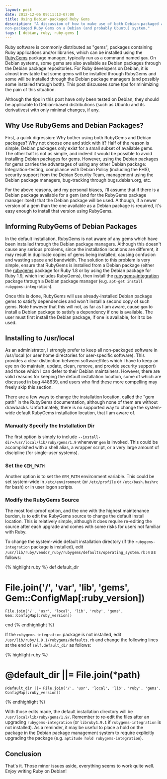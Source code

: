 ```yaml
---
layout: post
date: 2012-12-06 09:11:13-07:00
title: Using Debian-packaged Ruby Gems
description: "A discussion of how to make use of both Debian-packaged and \
non-packaged Ruby Gems on a Debian (and probably Ubuntu) system."
tags: [ debian, ruby, ruby-gems ]
---
```

Ruby software is commonly distributed as "gems", packages containing Ruby
applications and/or libraries, which can be installed using the
[RubyGems](https://rubygems.org/) package manager, typically run as a command
named `gem`.  On Debian systems, some gems are also available as Debian
packages through the Debian package repositories.  For Ruby developers on
Debian, it is almost inevitable that some gems will be installed through
RubyGems and some will be installed through the Debian package managers (and
possibly some installed through both).  This post discusses some tips for
minimizing the pain of this situation.

<!--more-->

Although the tips in this post have only been tested on Debian, they should be
applicable to Debian-based distributions (such as Ubuntu and its derivatives)
with only minimal changes, if any.

## Why Use RubyGems and Debian Packages?

First, a quick digression:  Why bother using both RubyGems and Debian packages?
Why not choose one and stick with it?  Half of the reason is simple, Debian
packages only exist for a small subset of available gems.  The other half is
not as simple, and indeed it would be possible to avoid installing Debian
packages for gems.  However, using the Debian packages for gems carries the
advantages of using any other Debian package:  Integration-testing, compliance
with Debian Policy (including the FHS), security support from the Debian
Security Team, management using the Debian package managers, bug-tracking
through bugs.debian.org, etc.

For the above reasons, and my personal biases, I'll assume that if there is a
Debian package available for a gem (and for the RubyGems package manager
itself) that the Debian package will be used.  Although, if a newer version of
a gem than the one available as a Debian package is required, it's easy enough
to install that version using RubyGems.

## Informing RubyGems of Debian Packages

In the default installation, RubyGems is not aware of any gems which have been
installed through the Debian package managers.  Although this doesn't cause
any serious problems, since the installation locations are different, it may
result in duplicate copies of gems being installed, causing confusion and
wasting space and bandwidth.  The solution to this problem is very simple,
ensure that RubyGems is installed from a Debian package (either the
[rubygems](https://packages.debian.org/wheezy/rubygems) package for Ruby 1.8 or
by using the Debian package for Ruby 1.9, which includes RubyGems), then
install the
[rubygems-integration](https://packages.debian.org/wheezy/rubygems-integration)
package through a Debian package manager (e.g. `apt-get install
rubygems-integration`).

Once this is done, RubyGems will use already-installed Debian package gems to
satisfy dependencies and won't install a second copy of such gems.  Note
however that this will not, as far as I am aware, cause `gem` to install a
Debian package to satisfy a dependency if one is available.  The user must
first install the Debian package, if one is available, for it to be used.

## Installing to /usr/local

As an administrator, I strongly prefer to keep all non-packaged software in
/usr/local (or user home directories for user-specific software).  This
provides a clear distinction between software/files which I have to keep an
eye on (to maintain, update, clean, remove, and provide security support) and
those which I can defer to their Debian maintainers.  However, there are valid
reasons for keeping the default installation location, some of which are
discussed in [bug
448639](https://bugs.debian.org/cgi-bin/bugreport.cgi?bug=448639), and users
who find these more compelling may freely skip this section.

There are a few ways to change the installation location, called the "gem
path" in the RubyGems documentation, although none of them are without
drawbacks.  Unfortunately, there is no supported way to change the system-wide
default RubyGems installation location, that I am aware of.

### Manually Specify the Installation Dir

The first option is simply to include
`--install-dir=/usr/local/lib/ruby/gems/1.9` whenever `gem` is invoked.  This
could be accomplished with a shell alias, a wrapper script, or a very large
amount of discipline (for single-user systems).

### Set the `GEM_PATH`

Another option is to set the `GEM_PATH` environment variable.  This could be
set system-wide in `/etc/environment` (or `/etc/profile` or `/etc/bash.bashrc`
for bash) or in user logon scripts.

### Modify the RubyGems Source

The most fool-proof option, and the one with the highest maintenance burden,
is to edit the RubyGems source to change the default install location.  This
is relatively simple, although it does require re-editing the source after
each upgrade and comes with some risks for users not familiar with Ruby.

To change the system-wide default installation directory (if the
`rubygems-integration` package is installed), edit
`/usr/lib/ruby/vendor_ruby/rubygems/defaults/operating_system.rb:4` as
follows:

{% highlight ruby %}
  def default_dir
#    File.join('/', 'var', 'lib', 'gems', Gem::ConfigMap[:ruby_version])
    File.join('/', 'usr', 'local', 'lib', 'ruby', 'gems', Gem::ConfigMap[:ruby_version])
  end
{% endhighlight %}

If the `rubygems-integration` package is not installed, edit
`/usr/lib/ruby/1.9.1/rubygems/defaults.rb` and change the following lines at
the end of `self.default_dir` as follows:

{% highlight ruby %}
#    @default_dir ||= File.join(*path)
    @default_dir ||= File.join('/', 'usr', 'local', 'lib', 'ruby', 'gems', ConfigMap[:ruby_version])
{% endhighlight %}

With those edits made, the default installation directory will be
`/usr/local/lib/ruby/gems/1.9/`.  Remember to re-edit the files after an
upgrading `rubygems-integration` (or `libruby1.9.1` if `rubygems-integration`
is not installed).  As a reminder, it may be useful to place a hold on the
package in the Debian package management system to require explicitly
upgrading the package (e.g. `aptitude hold rubygems-integration`).

## Conclusion

That's it.  Those minor issues aside, everything seems to work quite well.
Enjoy writing Ruby on Debian!
